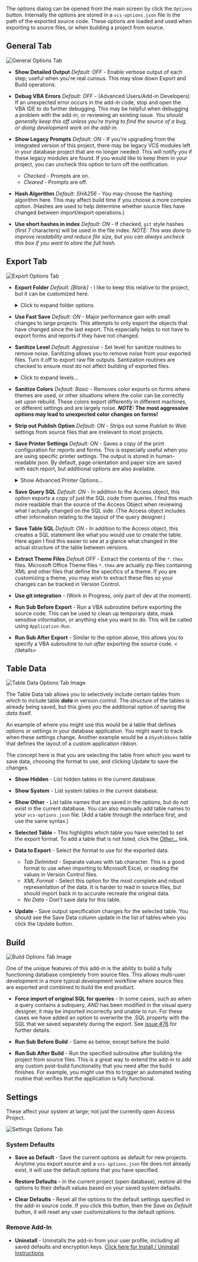 The options dialog can be opened from the main screen by click the `Options` button. Internally the options are stored in a `vcs-options.json` file in the path of the exported source code. These options are loaded and used when exporting to source files, or when building a project from source.

## General Tab
![General Options Tab](img/options-general.jpg)

 * **Show Detailed Output** *Default: OFF* - Enable verbose output of each step; useful when you're real curious. This may slow down Export and Build operations.

 * **Debug VBA Errors** *Default: OFF* - (Advanced Users/Add-in Developers) If an unexpected error occurs in the add-in code, stop and open the VBA IDE to do further debugging. This may be helpful when debugging a problem with the add-in, or reviewing an existing issue. *You should generally keep this off unless you're trying to find the source of a bug, or doing development work on the add-in.*

 * **Show Legacy Prompts** *Default: ON* - If you're upgrading from the integrated version of this project, there may be legacy VCS modules left in your database project that are no longer needed. This will notify you if these legacy modules are found. If you would like to keep them in your project, you can uncheck this option to turn off the notification. 

   * *Checked* - Prompts are on.
   * *Cleared* - Prompts are off. 
<p>

 * **Hash Algorithm** *Default: SHA256* - You may choose the hashing algorithm here. This may affect build time if you choose a more complex option. (Hashes are used to help determine whether source files have changed between import/export operations.)

 * **Use short hashes in index** *Default: ON* - If checked, `git` style hashes (first 7 characters) will be used in the file index. *NOTE: This was done to improve readability and reduce file size, but you can always uncheck this box if you want to store the full hash.*

<p>
<p>

## Export Tab
![Export Options Tab](img/options-export.jpg) 

 * **Export Folder** *Default: [Blank]* - I like to keep this relative to the project, but it can be customized here. <details><summary>Click to expand folder options</summary>

    * *[Blank]* - Use default name of `/[database.accdb].src`, i.e. `/Test.accdb.src`
    * *Relative Path* - Prefix folder name with a backslash. For example, to export source into a subfolder called `Source`, you would enter `\Source` in this box.
    * *Absolute Path* - You may also use a full path name to a folder. I.e. `W:\Git\Projects\Vehicles Database`
    * *Placeholder* - In combination with the above options, you may also use a `%dbName%` [placeholder](https://github.com/joyfullservice/msaccess-vcs-integration/issues/139) to use the database filename in a custom path. I.e. `\src\%dbName%.src\`
</details>

 * **Use Fast Save** *Default: ON* - Major performance gain with small changes to large projects. This attempts to only export the objects that have changed since the last export. This especially helps to not have to export forms and reports if they have not changed. 

 * **Sanitize Level** *Default: Aggressive* - Set level for sanitize routines to remove noise. Sanitizing allows you to remove noise from your exported files. Turn it off to export raw file outputs. Santization routines are checked to ensure most do not affect building of exported files.<details><summary>Click to expand levels...</summary>
    **_NOTE:_ If you set Sanitize level to "*None (Off)*", none of the Sanitize Options (Sanitize Color, Strip out publish, etc.) will be used.**
   * *None (Off)* Turn off sanitization, export raw files. These may not import properly, but they may be useful when trying to troubleshoot. _**Note:** Files will still be converted to UTF-8 or System Codepage encoding depending on Access Version in this mode._
   * *Basic* Only basic sanitization to ensure reliable rebuilding of files.
   * *Aggressive* Remove most exported noise (GUIDs, the like). Removes object GUIDs, name maps, and other data that changes from build to build. (These values are recreated automatically when importing source files.) From a development perspective, these are more like binary artifacts that just add noise to the version control commits, reducing clarity on actual code changes.
   * *Advanced (Beta)* Remove as much as possible. This may lead to unexpected changes upon rebuilding. Features that are still in testing or confirmed to be tempermental may be introduced here prior to being implemented. **_User beware!_**
<p></details>

 * **Sanitize Colors** *Default: Basic* - Removes color exports on forms where themes are used, or other situations where the color can be correctly set upon rebuild. These colors export differently in different machines, or different settings and are largely noise. ***NOTE:* The most aggressive options may lead to unexpected color changes on forms!**

 * **Strip out Publish Option** *Default: ON* - Strips out some *Publish to Web* settings from source files that are irrelevant to most projects.

 * **Save Printer Settings** *Default: ON* - Saves a copy of the print configuration for reports and forms. This is especially useful when you are using specific printer settings. The output is stored in human-readable json. By default, page orientation and paper size are saved with each report, but additional options are also available. <details><summary>Show Advanced Printer Options...</summary>
![Printer Settings Options Screen Image](img/options-printer-settings.jpg)
Note that these options only determine what is *Exported* and saved to the JSON file. Any settings defined in the JSON source file will be applied when the report object is Imported, regardless of the currently specified options.
<p>
<p>
 </details>

 * **Save Query SQL** *Default: ON* - In addition to the Access object, this option exports a copy of just the SQL code from queries. I find this much more readable than the source of the Access Object when reviewing what I actually changed on the SQL side. (The Access object includes other information relating to the layout of the query designer.)

 * **Save Table SQL** *Default: ON* - In addition to the Access object, this creates a SQL statement like what you would use to create the table. Here again I find this easier to see at a glance what changed in the actual structure of the table between versions.

 * **Extract Theme Files** *Default OFF* - Extract the contents of the `*.thmx` files. Microsoft Office Theme files `*.thmx` are actually zip files containing XML and other files that define the specifics of a theme. If you are customizing a theme, you may wish to extract these files so your changes can be tracked in Version Control.

 * **Use git integration** - (Work in Progress, only part of dev at the moment).

 * **Run Sub Before Export** - Run a VBA subroutine before exporting the source code. This can be used to clean up temporary data, mask sensitive information, or anything else you want to do. This will be called using  `Application.Run`.

 * **Run Sub After Export** - Similar to the option above, this allows you to specify a VBA subroutine to run *after* exporting the source code.
< /details>

## Table Data
![Table Data Options Tab Image](img/options-table-data.jpg)

The Table Data tab allows you to selectively include certain tables from which to include table ***data*** in version control. The *structure* of the tables is already being saved, but this gives you the additional option of saving the *data* itself.

An example of where you might use this would be a table that defines options or settings in your database application. You might want to track when these settings change. Another example would be a `USysRibbons` table that defines the layout of a custom application ribbon.

The concept here is that you are selecting the table from which you want to save data, choosing the format to use, and clicking Update to save the changes.

 * **Show Hidden** - List hidden tables in the current database.

 * **Show System** - List system tables in the current database.

 * **Show Other** - List table names that are saved in the options, but do not exist in the current database. You can also manually add table names to your `vcs-options.json` file. (Add a table through the interface first, and use the same syntax.)

 * **Selected Table** - This highlights which table you have selected to set the export format. To add a table that is not listed, click the [*Other...*]() link.

 * **Data to Export** - Select the format to use for the exported data.
   * *Tab Delimited* - Separate values with tab character. This is a good format to use when importing to Microsoft Excel, or reading the values in Version Control files.
   * *XML Format* - Select this option for the most complete and robust representation of the data. It is harder to read in source files, but should import back in to accurate recreate the original data.
   * *No Data* - Don't save data for this table.
<p>

 * **Update** - Save output specification changes for the selected table. You should see the Save Data column update in the list of tables when you click the Update button.

## Build
![Build Options Tab Image](img/options-build.jpg)

One of the unique features of this add-in is the ability to build a fully functioning database completely from source files. This allows multi-user development in a more typical development workflow where source files are exported and combined to build the end product.

 * **Force import of original SQL for queries** - In some cases, such as when a query contains a subquery, _AND_ has been modified in the visual query designer, it may be imported incorrectly and unable to run. For these cases we have added an option to overwrite the .SQL property with the SQL that we saved separately during the export. See [issue #76](https://github.com/joyfullservice/msaccess-vcs-integration/issues/76) for further details.

 * **Run Sub Before Build** - Same as below, except before the build.

 * **Run Sub After Build** - Run the specified subroutine after building the project from source files. This is a great way to extend the add-in to add any custom post-build functionality that you need after the build finishes. For example, you might use this to trigger an automated testing routine that verifies that the application is fully functional.

## Settings
These affect your system at large; not just the currently open Access Project.

![Settings Options Tab](img/options-settings.jpg)
### System Defaults

 * **Save as Default** - Save the current options as default for new projects. Anytime you export source and a `vcs-options.json` file does not already exist, it will use the default options that you have specified.

 * **Restore Defaults** - In the current project (open database), restore all the options to their default values based on your saved system defaults.

 * **Clear Defaults** - Reset all the options to the default settings specified in the add-in source code. If you click this button, then the *Save as Default* button, it will reset any user customizations to the default options.

### Remove Add-In

 * **Uninstall** - Uninstalls the add-in from your user profile, including all saved defaults and encryption keys.
[Click here for Install / Uninstall Instructions](Installation)